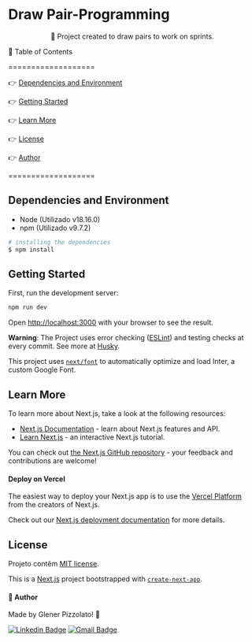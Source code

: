 # **Draw Pair-Programming**

<p align="center"> 🚀 Project created to draw pairs to work on sprints. </p>

🏁 Table of Contents

===================

<!--ts-->

👉 [Dependencies and Environment](#dependenciesandenvironment)

👉 [Getting Started](#gettingstarted)

👉 [Learn More](#learnmore)

👉 [License](#license)

👉 [Author](#author)

<!--te-->

===================

<div id="dependenciesandenvironment"></div>

## **Dependencies and Environment**

- Node (Utilizado v18.16.0)
- npm (Utilizado v9.7.2)

```bash
# installing the dependencies
$ npm install
```

<div id="gettingstarted"></div>

## **Getting Started**

First, run the development server:

```bash
npm run dev
```

Open [http://localhost:3000](http://localhost:3000) with your browser to see the result.

**Warning**: The Project uses error checking ([ESLint](https://eslint.org/)) and testing checks at every commit. See more at [Husky](https://github.com/typicode/husky).

This project uses [`next/font`](https://nextjs.org/docs/basic-features/font-optimization) to automatically optimize and load Inter, a custom Google Font.

<div id="learnmore"></div>

## **Learn More**

To learn more about Next.js, take a look at the following resources:

- [Next.js Documentation](https://nextjs.org/docs) - learn about Next.js features and API.
- [Learn Next.js](https://nextjs.org/learn) - an interactive Next.js tutorial.

You can check out [the Next.js GitHub repository](https://github.com/vercel/next.js/) - your feedback and contributions are welcome!

#### **Deploy on Vercel**

The easiest way to deploy your Next.js app is to use the [Vercel Platform](https://vercel.com/new?utm_medium=default-template&filter=next.js&utm_source=create-next-app&utm_campaign=create-next-app-readme) from the creators of Next.js.

Check out our [Next.js deployment documentation](https://nextjs.org/docs/deployment) for more details.

<div id="license"></div>

## **License**

Projeto contêm [MIT license](LICENSE).

This is a [Next.js](https://nextjs.org/) project bootstrapped with [`create-next-app`](https://github.com/vercel/next.js/tree/canary/packages/create-next-app).

<div id="author"></div>

#### **👷 Author**

Made by Glener Pizzolato! 🙋

[![Linkedin Badge](https://img.shields.io/badge/-Glener-blue?style=flat-square&logo=Linkedin&logoColor=white&link=https://www.linkedin.com/in/glener-pizzolato/)](https://www.linkedin.com/in/glener-pizzolato-6319821b0/)
[![Gmail Badge](https://img.shields.io/badge/-glenerpizzolato@gmail.com-c14438?style=flat-square&logo=Gmail&logoColor=white&link=mailto:glenerpizzolato@gmail.com)](mailto:glenerpizzolato@gmail.com)
